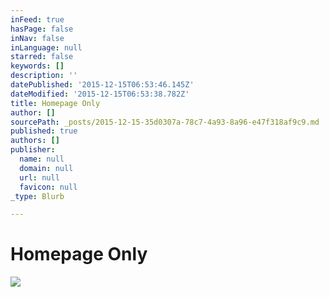 ```yaml
---
inFeed: true
hasPage: false
inNav: false
inLanguage: null
starred: false
keywords: []
description: ''
datePublished: '2015-12-15T06:53:46.145Z'
dateModified: '2015-12-15T06:53:38.782Z'
title: Homepage Only
author: []
sourcePath: _posts/2015-12-15-35d0307a-78c7-4a93-8a96-e47f318af9c9.md
published: true
authors: []
publisher:
  name: null
  domain: null
  url: null
  favicon: null
_type: Blurb

---
```

# Homepage Only
![](https://the-grid-user-content.s3-us-west-2.amazonaws.com/1814f806-86a8-4326-937d-01bc7c4028f2.jpg)